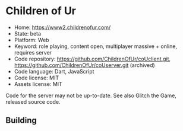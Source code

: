 # Children of Ur

- Home: https://www2.childrenofur.com/
- State: beta
- Platform: Web
- Keyword: role playing, content open, multiplayer massive + online, requires server
- Code repository: https://github.com/ChildrenOfUr/coUclient.git, https://github.com/ChildrenOfUr/coUserver.git (archived)
- Code language: Dart, JavaScript
- Code license: MIT
- Assets license: MIT

Code for the server may not be up-to-date.
See also Glitch the Game, released source code.

## Building
